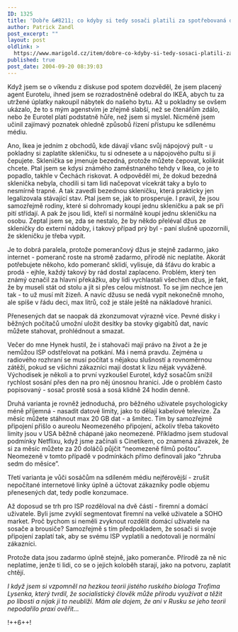 ```yaml
---
ID: 1325
title: 'Dobře &#8211; co kdyby si tedy sosači platili za spotřebovaná data? Potěší je to?'
author: Patrick Zandl
post_excerpt: ""
layout: post
oldlink: >
  https://www.marigold.cz/item/dobre-co-kdyby-si-tedy-sosaci-platili-za-spotrebovana-data-potesi-je-to
published: true
post_date: 2004-09-20 08:39:03
---
```

<p>
Když jsem se o víkendu z diskuse pod spotem dozvěděl, že jsem placený agent Eurotelu, ihned jsem se rozradostněně odebral do IKEA, abych tu za utržené úplatky nakoupil nábytek do našeho bytu. Až u pokladny se ovšem ukázalo, že to s mým agenstvím je zřejmě slabší, než se čtenářům zdálo, nebo že Eurotel platí podstatně hůře, než jsem si myslel. Nicméně jsem učinil zajímavý poznatek ohledně způsobů řízení přístupu ke sdílenému médiu. </p>

<p>
Ano, Ikea je jedním z obchodů, kde dávají všanc svůj nápojový pult - u pokladny si zaplatíte skleničku, tu si odnesete a u nápojového pultu si ji čepujete. Sklenička se jmenuje bezedná, protože můžete čepovat, kolikrát chcete. Ptal jsem se kdysi známého zaměstnaného tehdy v Ikea, co je to popadlo, takhle v Čechách riskovat. A odpověděl mi, že dokud bezedná sklenička nebyla, chodili si tam lidi načepovat vícekrát taky a bylo to nesmírně trapné. A tak zavedli bezednou skleničku, která prakticky jen legalizovala stávající stav. Ptal jsem se, jak to prosperuje. I pravil, že jsou samozřejmě rodiny, které si dohromady koupí jednu skleničku a pak se při pití střídají. A pak že jsou lidi, kteří si normálně koupí jednu skleničku na osobu. Zeptal jsem se, zda se nestalo, že by někdo přeléval džus ze skleničky do externí nádoby, i takový případ prý byl - paní slušně upozornili, že skleničku je třeba vypít. </p>

<p>
Je to dobrá paralela, protože pomerančový džus je stejně zadarmo, jako internet - pomeranč roste na stromě zadarmo, přírodě nic neplatíte. Akorát potřebujete někoho, kdo pomeranč sklidí, vylisuje, dá šťávu do krabic a prodá - ejhle, každý takový by rád dostal zaplaceno. Problém, který ten známý označil za hlavní překážku, aby lidi vychlastali všechen džus, je fakt, že by museli stát od stolu a jít si přes celou místnost. To se jim nechce jen tak - to už musí mít žizeň. A navíc džusu se nedá vypít nekonečně mnoho, ale spíše v řádu deci, max litrů, což je stále ještě na nákladové hranici.</p>

<p>
Přenesených dat se naopak dá zkonzumovat výrazně více. Pevné disky i běžných počítačů umožní uložit desítky ba stovky gigabitů dat, navíc můžete stahovat, prohlédnout a smazat. </p>

<p>
Večer do mne Hynek hustil, že i stahovači mají právo na život a že je nemůžou ISP odstřelovat na potkání. Má i nemá pravdu. Zejména u radiového rozhraní se musí počítat s nějakou slušností a rovnoměrnou zátěží, pokud se všichni zákazníci mají dostat k lizu nějak vyváženě. Východisek je několi a to první vyzkoušel Eurotel, když sosačům snížil rychlost sosání přes den na pro něj únosnou hranici. Jde o problém často popisovaný - sosač prostě sosá a sosá klidně 24 hodin denně. </p>

<p>
Druhá varianta je rovněž jednoduchá, pro běžného uživatele psychologicky méně příjemná - nasadit datové limity, jako to dělají kabelové televize. Za měsíc můžete stáhnout max 20 GB dat - a šmitec. Tím by samozřejmě připojení přišlo o aureolu Neomezeného připojení, ačkoliv třeba takovéto limity jsou v USA běžně chápané jako neomezené. Příkladmo jsem studoval podmínky Netflixu, když jsme začínali s Cinetikem, co znamená závazek, že si za měsíc můžete za 20 doláčů půjčit &#8220;neomezeně filmů poštou&#8221;. Neomezeně v tomto případě v podmínkách přímo definovali jako &#8220;zhruba sedm do měsíce&#8221;.</p>

<p>
Třetí varianta je vůči sosáčům na sdíleném médiu nejférovější - zrušit nepočítané internetové linky úplně a účtovat zákazníky podle objemu přenesených dat, tedy podle konzumace. </p>

<p>
Až doposud se trh pro ISP rozděloval na dvě částí - firemní a domácí uživatele. Byli jsme zvyklí segmentovat firemní na velké uživatele a SOHO market. Proč bychom si neměli zvyknout rozdělit domácí uživatele na sosače a brousiče? Samozřejmě s tím předpokladem, že sosači si svoje připojení zaplatí tak, aby se svému ISP vyplatili a nedotovali je normální zákazníci.</p>

<p>
Protože data jsou zadarmo úplně stejně, jako pomeranče. Přírodě za ně nic neplatíme, jenže ti lidi, co se o jejich koloběh starají, jako na potvoru, zaplatit chtějí. </p>

<p>
<i>I když jsem si vzpomněl na hezkou teorii jistého ruského biologa Trofima Lysenka, který tvrdil, že socialistický člověk může přírodu využívat a těžit po libosti a nijak jí to neublíží. Mám ale dojem, že ani v Rusku se jeho teorii nepodařilo praxí ověřit&#8230;</i>
</p>

<p>
!++6++!
</p>
